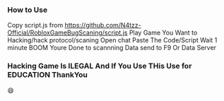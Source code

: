 ### How to Use
Copy script.js from https://github.com/N4tzz-Official/RobloxGameBugScaning/script.js
Play Game You Want to Hacking/hack protocol/scaning
Open chat
Paste The Code/Script
Wait 1 minute
BOOM Youre Done to scannning
Data send to F9 Or Data Server 
### Hacking Game Is ILEGAL And If You Use THis Use for EDUCATION ThankYou
😄
